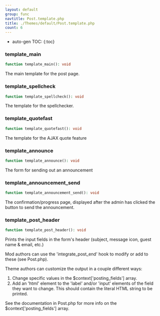 ```yaml
---
layout: default
group: func
navtitle: Post.template.php
title: ./Themes/default/Post.template.php
count: 6
---
```

* auto-gen TOC:
{:toc}
### template_main

```php
function template_main(): void
```
The main template for the post page.



### template_spellcheck

```php
function template_spellcheck(): void
```
The template for the spellchecker.



### template_quotefast

```php
function template_quotefast(): void
```
The template for the AJAX quote feature



### template_announce

```php
function template_announce(): void
```
The form for sending out an announcement



### template_announcement_send

```php
function template_announcement_send(): void
```
The confirmation/progress page, displayed after the admin has clicked the button to send the announcement.



### template_post_header

```php
function template_post_header(): void
```
Prints the input fields in the form's header (subject, message icon, guest name & email, etc.)

Mod authors can use the 'integrate_post_end' hook to modify or add to these (see Post.php).

Theme authors can customize the output in a couple different ways:
1. Change specific values in the $context['posting_fields'] array.
2. Add an 'html' element to the 'label' and/or 'input' elements of the field they want to
   change. This should contain the literal HTML string to be printed.

See the documentation in Post.php for more info on the $context['posting_fields'] array.

